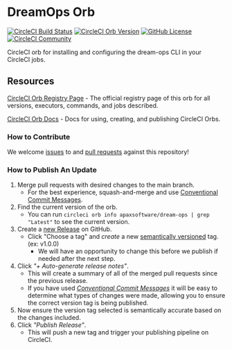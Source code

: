 # DreamOps Orb

[![CircleCI Build Status](https://circleci.com/gh/apaxsoftware/dream-ops-orb.svg?style=shield "CircleCI Build Status")](https://circleci.com/gh/apaxsoftware/dream-ops-orb) [![CircleCI Orb Version](https://badges.circleci.com/orbs/apaxsoftware/dream-ops.svg)](https://circleci.com/orbs/registry/orb/apaxsoftware/dream-ops) [![GitHub License](https://img.shields.io/badge/license-MIT-lightgrey.svg)](https://raw.githubusercontent.com/apaxsoftware/dream-ops-orb/master/LICENSE) [![CircleCI Community](https://img.shields.io/badge/community-CircleCI%20Discuss-343434.svg)](https://discuss.circleci.com/c/ecosystem/orbs)


CircleCI orb for installing and configuring the dream-ops CLI in your CircleCI jobs.

## Resources

[CircleCI Orb Registry Page](https://circleci.com/orbs/registry/orb/apaxsoftware/dream-ops) - The official registry page of this orb for all versions, executors, commands, and jobs described.

[CircleCI Orb Docs](https://circleci.com/docs/2.0/orb-intro/#section=configuration) - Docs for using, creating, and publishing CircleCI Orbs.

### How to Contribute

We welcome [issues](https://github.com/apaxsoftware/dream-ops-orb/issues) to and [pull requests](https://github.com/apaxsoftware/dream-ops-orb/pulls) against this repository!

### How to Publish An Update
1. Merge pull requests with desired changes to the main branch.
    - For the best experience, squash-and-merge and use [Conventional Commit Messages](https://conventionalcommits.org/).
2. Find the current version of the orb.
    - You can run `circleci orb info apaxsoftware/dream-ops | grep "Latest"` to see the current version.
3. Create a [new Release](https://github.com/apaxsoftware/dream-ops-orb/releases/new) on GitHub.
    - Click "Choose a tag" and _create_ a new [semantically versioned](http://semver.org/) tag. (ex: v1.0.0)
      - We will have an opportunity to change this before we publish if needed after the next step.
4.  Click _"+ Auto-generate release notes"_.
    - This will create a summary of all of the merged pull requests since the previous release.
    - If you have used _[Conventional Commit Messages](https://conventionalcommits.org/)_ it will be easy to determine what types of changes were made, allowing you to ensure the correct version tag is being published.
5. Now ensure the version tag selected is semantically accurate based on the changes included.
6. Click _"Publish Release"_.
    - This will push a new tag and trigger your publishing pipeline on CircleCI.